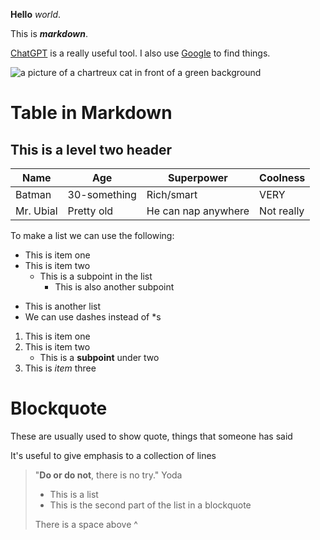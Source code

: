 **Hello** _world_.

This is **_markdown_**.

[ChatGPT](https://chat.openai.com) is a really useful tool. I also use [Google](https://www.google.com) to find things.

![a picture of a chartreux cat in front of a green background](https://www.cat-lovers-only.com/images/male-chartreux-cat-700x661.jpg)

# Table in Markdown

## This is a level two header

Name       | Age          | Superpower | Coolness
---        | ---          | ---        | ---
Batman     | 30-something | Rich/smart | VERY
Mr. Ubial  | Pretty old   | He can nap anywhere | Not really

To make a list we can use the following:

* This is item one
* This is item two
    * This is a subpoint in the list
        * This is also another subpoint

- This is another list
- We can use dashes instead of *s

1. This is item one
2. This is item two
    - This is a **subpoint** under two
3. This is _item_ three

# Blockquote

These are usually used to show quote, things that someone has said

It's useful to give emphasis to a collection of lines

> "**Do or do not**, there is no try."
> Yoda
> * This is a list
> * This is the second part of the list in a blockquote
> 
> There is a space above ^
